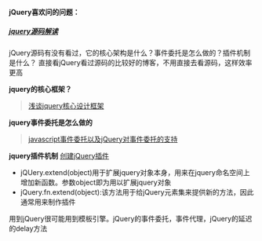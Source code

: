 #### jQuery喜欢问的问题：

##### [jquery源码解读](http://www.cnblogs.com/aaronjs/p/3279314.html)

jQuery源码有没有看过，它的核心架构是什么？事件委托是怎么做的？插件机制是什么？
直接看jQuery看过源码的比较好的博客，不用直接去看源码，这样效率更高

<b>jquery的核心框架？</b>

> [浅谈jquery核心设计框架](https://www.cnblogs.com/onepixel/p/5097584.html)

<b>jquery事件委托是怎么做的</b>

> [javascript事件委托以及jQuery对事件委托的支持](http://blog.csdn.net/luanlouis/article/details/24009177)

<b>jquery插件机制</b>
[创建jQuery插件](https://gist.github.com/quexer/3619237)

- jQUery.extend(object)用于扩展jquery对象本身，用来在jquery命名空间上增加新函数。参数object即为用以扩展jquery对象
- jQuery.fn.extend(object):该方法用于给jQuery元素集来提供新的方法，因此通常用来制作插件

用到jQuery很可能用到模板引擎。jQuery的事件委托，事件代理，jQuery的延迟的delay方法

